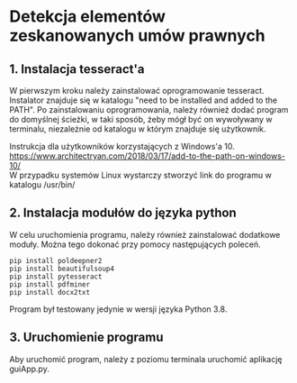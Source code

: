 # Detekcja elementów zeskanowanych umów prawnych

## 1. Instalacja tesseract'a

W pierwszym kroku należy zainstalować oprogramowanie tesseract. Instalator znajduje się w katalogu "need to be installed and added to the PATH". Po zainstalowaniu oprogramowania, należy również dodać program do domyślnej ścieżki, w taki sposób, żeby mógł być on wywoływany w terminalu, niezależnie od katalogu w którym znajduje się użytkownik. 

Instrukcja dla użytkowników korzystających z Windows'a 10. https://www.architectryan.com/2018/03/17/add-to-the-path-on-windows-10/ \
W przypadku systemów Linux wystarczy stworzyć link do programu w katalogu /usr/bin/

## 2. Instalacja modułów do języka python

W celu uruchomienia programu, należy również zainstalować dodatkowe moduły. Można tego dokonać przy pomocy następujących poleceń.
```console
pip install poldeepner2
pip install beautifulsoup4
pip install pytesseract
pip install pdfminer
pip install docx2txt
```
Program był testowany jedynie w wersji języka Python 3.8. 

## 3. Uruchomienie programu

Aby uruchomić program, należy z poziomu terminala uruchomić aplikację guiApp.py. 
